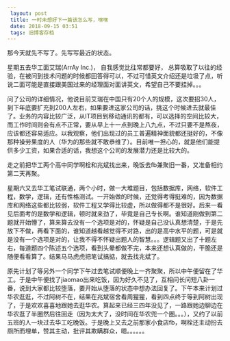 ```yaml
---
 layout: post
 title: 一时未想好下一篇该怎么写，嘿嘿
 date: 2018-09-15 03:51
 tags: 旧博客存档
---
```

那今天就先不写了。先写写最近的状态。



星期五去华工面艾瑞(ArrAy Inc.)， 自我感觉比往常都要好，
总算吸取了以往的经验，在被问到技术问题的时候都回答得可以，不过可惜英文介绍还是垃圾了点，听说二面可能是直接跟美国过来的经理面对面讲英文，希望自己不要挂掉。。。



问了公司的详细情况，他说目前艾瑞在中国只有20个人的规模，这次要招30人，到下年底要扩充到200人左右，如果要进这家公司的话，挑这个时候进去就最佳了。业务的内容比较广泛，从IT项目到移动通讯的都有，可以选择的空间比较大，而工作时间则会有点不正常，要从早上十一点到晚上八九点，不过只要不是熬夜，应该都还容易适应。以我观察，他们出现过的员工普遍精神面貌都还挺好的，不像那种操劳果度的人（华为的那些就不敢恭维了）。目前唯一担心的，就是他们能提供多少工资，如果合适的话，我想这个公司的发展潜力还是比较大的。



走之前把华工两个高中同学啊栓和兆斌找出来，晚饭去fb兼聚旧一番，又准备相约第二天再聚。



星期六又去华工笔试联通，两个小时，做一大堆题目，包括数据库，网络，软件工程，数学，逻辑，还有性格测试。一开始做的时候，还觉得考得挺难的，因为数据库和网络这些都比较弱，软件工程又学得比较虚，所以做得都不是很好。后来一看见后面考的是数学和逻辑，顿时就来劲了，毕竟是自己专长啊。谁知道刚做到第二题就开始懵了，算来算去没有一个选项是对的，怀疑是自己没认真想清楚，于是先放下不做，再看下面的，谁知道越看越觉得不对路，出的是高中水平的题，可是就是没有一个选项是对的，让我不得不怀疑出题人的智慧。。。逻辑题又出了十题左右，每道题四个陈述五个选项，看到头晕都做不完，本来还想认真做的，干脆还是随便看看算了。结果马马虎虎把笔试搞掂，就去找兆斌了。



原先计划了等另外一个同学下午过去笔试顺便晚上一齐聚聚，所以中午便留在了华工。于是中午便找了jiaomao出来吃饭，因为好久不见了，互相问长问短八卦一番，说到大家都比较堕落，要开始从堕落的状态中想办法回复了。下午本来计划过华农逛逛，不过阿树不在，结果在兆斌宿舍看周猩猩，看到四点终于等到阿树出现了，于是欢欢喜喜地跟她去逛华农。算起来已经三四年没见了，一路跟她边聊边在华农逛了半圈然后往回走（因为太大了，没时间在华农兜一个圈。。。），又约了以前五班的人一块过去华工吃晚饭。于是晚上又去之前那家小食店fb，啊栓还主动扮去厕所而埋单，赞其主动，批评其欺瞒群众，嗯。。。。。。

